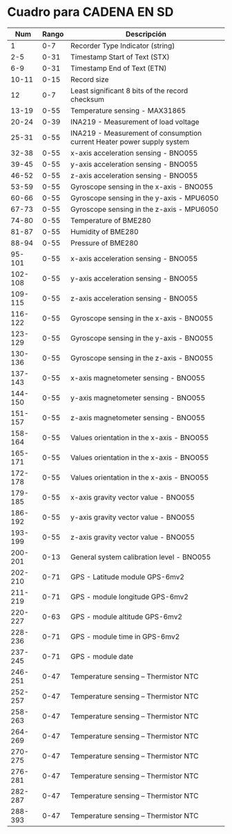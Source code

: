 # Cuadro para CADENA EN SD
| Num  | Rango | Descripción                                                    |
|------|-------|----------------------------------------------------------------|
| 1    | 0-7   | Recorder Type Indicator (string)                               |
| 2-5  | 0-31  | Timestamp Start of Text (STX)                                  |
| 6-9  | 0-31  | Timestamp End of Text (ETN)                                    |
| 10-11| 0-15  | Record size                                                    |
| 12   | 0-7   | Least significant 8 bits of the record checksum                |
| 13-19| 0-55  | Temperature sensing - MAX31865                                 |
| 20-24| 0-39  | INA219 - Measurement of load voltage                           |
| 25-31| 0-55  | INA219 - Measurement of consumption current Heater power supply system |
| 32-38| 0-55  | x-axis acceleration sensing - BNO055                           |
| 39-45| 0-55  | y-axis acceleration sensing - BNO055                           |
| 46-52| 0-55  | z-axis acceleration sensing - BNO055                           |
| 53-59| 0-55  | Gyroscope sensing in the x-axis - BNO055                       |
| 60-66| 0-55  | Gyroscope sensing in the y-axis - MPU6050                      |
| 67-73| 0-55  | Gyroscope sensing in the z-axis - MPU6050                      |
| 74-80| 0-55  | Temperature of BME280                                          |
| 81-87| 0-55  | Humidity of BME280                                             |
| 88-94| 0-55  | Pressure of BME280                                             |
| 95-101| 0-55 | x-axis acceleration sensing - BNO055                           |
| 102-108| 0-55| y-axis acceleration sensing - BNO055                           |
| 109-115| 0-55| z-axis acceleration sensing - BNO055                           |
| 116-122| 0-55| Gyroscope sensing in the x-axis - BNO055                       |
| 123-129| 0-55| Gyroscope sensing in the y-axis - BNO055                       |
| 130-136| 0-55| Gyroscope sensing in the z-axis - BNO055                       |
| 137-143| 0-55| x-axis magnetometer sensing - BNO055                           |
| 144-150| 0-55| y-axis magnetometer sensing - BNO055                           |
| 151-157| 0-55| z-axis magnetometer sensing - BNO055                           |
| 158-164| 0-55| Values orientation in the x-axis - BNO055                      |
| 165-171| 0-55| Values orientation in the x-axis - BNO055                      |
| 172-178| 0-55| Values orientation in the x-axis - BNO055                      |
| 179-185| 0-55| x-axis gravity vector value - BNO055                           |
| 186-192| 0-55| y-axis gravity vector value - BNO055                           |
| 193-199| 0-55| z-axis gravity vector value - BNO055                           |
| 200-201| 0-13| General system calibration level - BNO055                      |
| 202-210| 0-71| GPS - Latitude module GPS-6mv2                                 |
| 211-219| 0-71| GPS - module longitude GPS-6mv2                                |
| 220-227| 0-63| GPS - module altitude GPS-6mv2                                 |
| 228-236| 0-71| GPS - module time in GPS-6mv2                                  |
| 237-245| 0-71| GPS - module date                                              |
| 246-251| 0-47| Temperature sensing – Thermistor NTC                           |
| 252-257| 0-47| Temperature sensing – Thermistor NTC                           |
| 258-263| 0-47| Temperature sensing – Thermistor NTC                           |
| 264-269| 0-47| Temperature sensing – Thermistor NTC                           |
| 270-275| 0-47| Temperature sensing – Thermistor NTC                           |
| 276-281| 0-47| Temperature sensing – Thermistor NTC                           |
| 282-287| 0-47| Temperature sensing – Thermistor NTC                           |
| 288-393| 0-47| Temperature sensing – Thermistor NTC                           |
